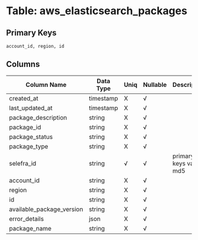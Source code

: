 # Table: aws_elasticsearch_packages

## Primary Keys 

```
account_id, region, id
```


## Columns 

|  Column Name   |  Data Type  | Uniq | Nullable | Description | 
|  ----  | ----  | ----  | ----  | ---- | 
| created_at | timestamp | X | √ |  | 
| last_updated_at | timestamp | X | √ |  | 
| package_description | string | X | √ |  | 
| package_id | string | X | √ |  | 
| package_status | string | X | √ |  | 
| package_type | string | X | √ |  | 
| selefra_id | string | √ | √ | primary keys value md5 | 
| account_id | string | X | √ |  | 
| region | string | X | √ |  | 
| id | string | X | √ |  | 
| available_package_version | string | X | √ |  | 
| error_details | json | X | √ |  | 
| package_name | string | X | √ |  | 


